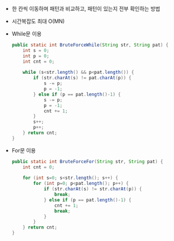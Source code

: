 - 한 칸씩 이동하며 패턴과 비교하고, 패턴이 있는지 전부 확인하는 방법
- 시간복잡도 최대 O(MN)
- While문 이용
    
    ```java
    public static int BruteForceWhile(String str, String pat) {
    	int s = 0;
    	int p = 0;
    	int cnt = 0;
    	
    	while (s<str.length() && p<pat.length()) {
    		if (str.charAt(s) != pat.charAt(p)) {
    			s -= p;
    			p = -1;
    		} else if (p == pat.length()-1) {
    			s -= p;
    			p = -1;
    			cnt += 1;
    		}
    		s++;
    		p++;
    	} return cnt;
    }
    ```
    
- For문 이용
    
    ```java
    public static int BruteForceFor(String str, String pat) {
    	int cnt = 0;
    	
    	for (int s=0; s<str.length(); s++) {
    		for (int p=0; p<pat.length(); p++) {
    			if (str.charAt(s) != str.charAt(p)) {
    				break;
    			} else if (p == pat.length()-1) {
    				cnt += 1;
    				break;
    			}
    		}
    	} return cnt;
    }
    ```